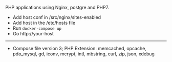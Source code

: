 PHP applications using Nginx, postgre and PHP7.
* Add host conf in /src/nginx/sites-enabled
* Add host in the /etc/hosts file
* Run `docker-compose up`
* Go http://your-host

----

* Compose file version 3; PHP Extension: memcached, opcache, pdo_mysql, gd, iconv, mcrypt, intl, mbstring, curl, zip, json, xdebug
